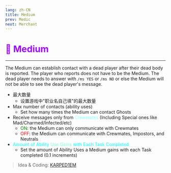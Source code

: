 ```yaml
---
lang: zh-CN
title: Medium
prev: Medic
next: Merchant
---
```


# <font color=#a200ff>👻 <b>Medium</b></font> <Badge text="Support" type="tip" vertical="middle"/>

***

The Medium can establish contact with a dead player after their dead body is reported. The player who reports does not have to be the Medium. The dead player needs to answer with `/ms YES` or `/ms NO` or else the Medium will not be able to see the dead player's message.

- 最大数量
  - 设置游戏中"职业名自己填"的最大数量
- Max number of contacts (ability uses)
  - Set how many times the Medium can contact Ghosts
- Receive messages only from <font color=#8cffff>Crewmates</font> (Including Special ones like Mad/Charmed/Infected/etc)
  - <font color=green>ON</font>: the Medium can only communicate with Crewmates
  - <font color=red>OFF</font>: the Medium can communicate with Crewmates, Impostors, and Neutrals
- <font color=#00ffff>Amount of Ability</font> <font color=#7fffd2>Use Gains</font> <font color=#00ffff>with Each Task Completed</font>
  - Set the amount of Ability Uses a Medium gains with each Task completed (0.1 increments)

> Idea & Coding: [KARPED1EM](https://github.com/KARPED1EM)
